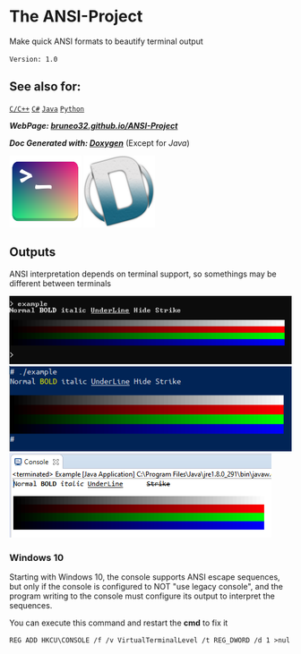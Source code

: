 # The ANSI-Project
Make quick ANSI formats to beautify terminal output

`Version: 1.0`


## See also for:
[`C/C++`](https://bruneo32.github.io/ANSI-Project/C)
[`C#`](https://bruneo32.github.io/ANSI-Project/CS)
[`Java`](https://bruneo32.github.io/ANSI-Project/Java)
[`Python`](https://bruneo32.github.io/ANSI-Project/Python)


***WebPage: [bruneo32.github.io/ANSI-Project](https://bruneo32.github.io/ANSI-Project)***

***Doc Generated with: [Doxygen](https://www.doxygen.nl/index.html)*** (Except for *Java*)


[![logo](assets/logo.png)](https://bruneo32.github.io/ANSI-Project)
[![doxygen](assets/doxygen.png)](https://www.doxygen.nl/index.html)


## Outputs
ANSI interpretation depends on terminal support, so somethings may be different between terminals

![output](assets/exoutput.png)
![output](assets/exoutput2.png)
![output](assets/exoutput3.png)


### Windows 10
Starting with Windows 10, the console supports ANSI escape sequences, but only if the console is configured to NOT "use legacy console", and the program writing to the console must configure its output to interpret the sequences.

You can execute this command and restart the **cmd** to fix it
```
REG ADD HKCU\CONSOLE /f /v VirtualTerminalLevel /t REG_DWORD /d 1 >nul
```
